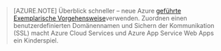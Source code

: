 
> [AZURE.NOTE]
> Überblick schneller – neue Azure [geführte Exemplarische Vorgehensweise](http://support.microsoft.com/kb/2990804)verwenden.  Zuordnen einen benutzerdefinierten Domänennamen und Sichern der Kommunikation (SSL) macht Azure Cloud Services und Azure App Service Web Apps ein Kinderspiel.